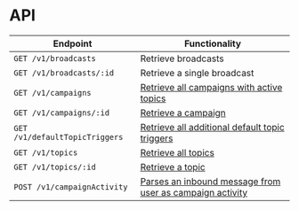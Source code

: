 # API

Endpoint                                       | Functionality                                           
---------------------------------------------- | --------------------------------------------------------
`GET /v1/broadcasts` | Retrieve broadcasts
`GET /v1/broadcasts/:id` | Retrieve a single broadcast
`GET /v1/campaigns` | [Retrieve all campaigns with active topics](endpoints/campaigns.md#retrieve-all-campaigns)
`GET /v1/campaigns/:id` | [Retrieve a campaign](endpoints/campaigns.md#retrieve-a-campaigns)
`GET /v1/defaultTopicTriggers` | [Retrieve all additional default topic triggers](endpoints/defaultTopicTriggers.md)
`GET /v1/topics` | [Retrieve all topics](endpoints/topics.md#retrieve-all-topics)
`GET /v1/topics/:id` | [Retrieve a topic](endpoints/topics.md#retrieve-a-topic)
`POST /v1/campaignActivity` | [Parses an inbound message from user as campaign activity](endpoints/campaignActivity.md)
